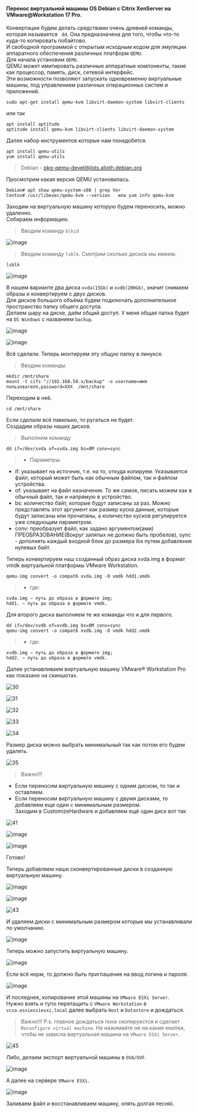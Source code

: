 #### Перенос виртуальной машины OS Debian c Citrix XenServer на VMware@Workstation 17 Pro.
Конвертации будем делать средствами очень древней команды, которая называется `` dd``. Она предназначена для того, чтобы что-то куда-то копировать побайтово.<br>
И свободной программой с открытым исходным кодом для эмуляции аппаратного обеспечения различных платформ `` QEMU ``.<br>
Для начала установим ``QEMU``.<br>
QEMU может имитировать различные аппаратные компоненты, такие как процессор, память, диск, сетевой интерфейс.<br>Эти возможности позволяют запускать одновременно виртуальные машины,
под управлением различных операционных систем и приложений. <br>
```
sudo apt-get install qemu-kvm libvirt-daemon-system libvirt-clients
```
или так<br>
```
apt install aptitude
aptitude install qemu-kvm libvirt-clients libvirt-daemon-system
```
Далее набор инструментов которые нам понадобятся.<br>
```
apt install qemu-utils
yum install qemu-utils
```
> Debian -   pkg-qemu-devel@lists.alioth.debian.org

Просмотрим какая версия QEMU установилась.<br>
```
Debian# apt show qemu-system-x86 | grep Ver
Centos# /usr/libexec/qemu-kvm --version   или yum info qemu-kvm
```
Заходим на виртуальную машину которую будем переносить, можно удаленно.<br>
Собираем информацию. 
> Вводим команду `` blkid ``

![image](https://github.com/tvgVita69/Linux_begin/assets/98489171/9d3c53e5-112b-4147-9717-0d9804f31da9)

> Вводим команду `` lsblk ``.
Смотрим сколько дисков мы имеем.<br>
```
lsblk
``` 
![image](https://github.com/tvgVita69/Linux_begin/assets/98489171/842dcd73-187e-4ffe-9850-9e67ef50a2c1)

В нашем варианте два диска ``xvda(15Gb)`` и ``xvdb(200Gb)``, значит снимаем образы и конвертируем с двух дисков.<br>
Для дисков большого объёма будем подключать дополнительное пространство папку общего доступа.<br>
Делаем шару на диске, даём общий доступ. У меня общая папка будет на ``OS Windows`` с названием ``backup``.<br>

![image](https://github.com/tvgVita69/Linux_begin/assets/98489171/47df0339-87c0-4f5a-adf2-3aa85c00ccc8)

![image](https://github.com/tvgVita69/Linux_begin/assets/98489171/640edbb2-7fea-4dd4-b4ae-296c7be50a6b)

Всё сделали. Теперь монтируем эту общую папку в линуксе.<br>
> Вводим команды.
```
mkdir /mnt/share
mount -t cifs "//192.168.50.x/backup" -o username=имя пользователя,password=XXX  /mnt/share
```
Переходим в неё.<br>
```
cd /mnt/share
```
Если сделали всё павильно, то ругаться не будет.<br>
Создадим образы наших дисков.<br>
> Выполним команду
```
dd if=/dev/xvda of=xvda.img bs=8M conv=sync
```
>- Параметры:
- if: указывает на источник, т.е. на то, откуда копируем. Указывается файл, который может быть как обычным файлом, так и файлом устройства.
- of: указывает на файл назначения. То же самое, писать можем как в обычный файл, так и напрямую в устройство.
- bs: количество байт, которые будут записаны за раз. Можно представлять этот аргумент как размер куска данные, которые будут записаны или прочитаны, а количество кусков регулируется уже следующим параметром.
- conv: преобразует файл, как задано аргументом(ами) ПРЕОБРАЗОВАНИЕ(Вокруг запятых не должно быть пробелов), sync - дополнять каждый входной блок до размера ibs путем добавления нулевых байт.

Теперь конвертируем наш созданный образ диска xvda.img в формат vmdk виртуальной платформы VMware Workstation.<br>
```
qemu-img convert -o compat6 xvda.img -O vmdk hdd1.vmdk
```
>- где:
```
xvda.img — путь до образа в формате img;
hdd1. — путь до образа в формате vmdk.
```
Для второго диска выполняем те же команды что и для первого.<br>
```
dd if=/dev/xvdb of=xvdb.img bs=8M conv=sync
qemu-img convert -o compat6 xvdb.img -O vmdk hdd2.vmdk
```
>- где:
```
xvdb.img — путь до образа в формате img;
hdd2. — путь до образа в формате vmdk.
```
Далее устанавливаем виртуальную машину VMware® Workstation Pro как показано на скиншотах.
 
![30](https://github.com/tvgVita69/Linux_begin/assets/98489171/d36392de-1e4f-4564-a280-4f8c3d99be37)
 
![31](https://github.com/tvgVita69/Linux_begin/assets/98489171/c1ef50d3-0189-46a5-9c36-96e33b189604)
 
![32](https://github.com/tvgVita69/Linux_begin/assets/98489171/21f8431d-3be8-4e71-8938-0e590c06a352)

![33](https://github.com/tvgVita69/Linux_begin/assets/98489171/14199e0f-5036-49dc-9d2a-290a61366d3b)
 
![34](https://github.com/tvgVita69/Linux_begin/assets/98489171/37903478-e7f2-4069-839f-9e1c4a1fc518)

Размер диска можно выбрать минимальный так как потом его будем удалять.

![35](https://github.com/tvgVita69/Linux_begin/assets/98489171/71d60a04-cfea-4b58-9267-679c77e87a63)

> Важно!!!
 - Если переносим виртуальную машину с одним диском, то так и оставляем.
 - Если переносим виртуальную машину с двумя дисками, то добавляем еще один с минимальным размером.<br>
Заходим в CustomizeHardware и добавляем ещё один диск вот так  

![41](https://github.com/tvgVita69/Linux_begin/assets/98489171/9b3f7e88-302b-47fb-b88f-ac19032b412f)

![image](https://github.com/tvgVita69/Linux_begin/assets/98489171/b28bf527-f97f-413d-b3e4-a620d3b811fe)

![image](https://github.com/tvgVita69/Linux_begin/assets/98489171/3659224e-b5e3-4448-a060-b2c2f0ec7639)

Готово!

Теперь добавляем наши сконвертированные диски в созданную виртуальную машину.

![image](https://github.com/tvgVita69/Linux_begin/assets/98489171/97d50ea9-f7eb-4c68-8e68-fb488e2bdd7c)

![image](https://github.com/tvgVita69/Linux_begin/assets/98489171/2fb58da6-cc21-4ec3-b184-0656a2f7cadc)

![43](https://github.com/tvgVita69/Linux_begin/assets/98489171/3e57728b-752b-4d07-a243-132e020946b7)

И удаляем диски с минимальным размером которые мы устанавливали по умолчанию.

![image](https://github.com/tvgVita69/Linux_begin/assets/98489171/d1c18ad3-458b-4d1d-8db0-4cbccb53441c)

Теперь можно запустить виртуальную машину.

![image](https://github.com/tvgVita69/Linux_begin/assets/98489171/5a4247db-5a35-4ae7-b8cd-f1baae37f07f)

Если всё норм, то должно быть приглашение на ввод логина и пароля.

![image](https://github.com/tvgVita69/Linux_begin/assets/98489171/5f97fba4-ada9-4518-9a50-6cd3c826e24b)

И последнее, копирование этой машины на ``VMware ESXi Server``.<br>
Нужно взять и тупо перетащить с ``VMware Workstation`` в ``vcsa.esxiesxiesxi.local`` далее выбрать ``Host`` и ``Datastore`` и дождаться.<br> 
> Важно!!!
P.s. главное дождаться пока скопируестся и сделает ``Reconfigure virtual machine``. Не нажимайте не на какие кнопки, чтобы не зависла виртуальная машина на ``VMware ESXi Server``.

![45](https://github.com/tvgVita69/Linux_begin/assets/98489171/632d750b-0b23-48f3-b2f3-289a1d40dfe3)

Либо, делаем экспорт виртуальной машины в ``OVA/OVF``.

![image](https://github.com/tvgVita69/Linux_begin/assets/98489171/5c1ab936-a1bb-43d2-bc1e-ea9393ac0ec0)

А далее на сервере ``VMware ESXi``.

![image](https://github.com/tvgVita69/Linux_begin/assets/98489171/f90b8ada-db5d-4938-8659-ef087932e73e)

Заливаем файл и восстанавливаем машину, опять долгая песня).

